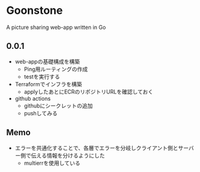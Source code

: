 # Goonstone
A picture sharing web-app written in Go

## 0.0.1

- web-appの基礎構成を構築
    - Ping用ルーティングの作成
    - testを実行する
- Terraformでインフラを構築
    - applyしたあとにECRのリポジトリURLを確認しておく
- github actions
    - githubにシークレットの追加
    - pushしてみる
    
    
    
## Memo

- エラーを共通化することで、各層でエラーを分岐しクライアント側とサーバー側で伝える情報を分けるようにした
    - multierrを使用している
    
